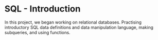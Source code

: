 # SQL - Introduction

In this project, we began working on relational databases. 
Practising introductory SQL data definitions and data manipulation language, making subqueries, and using functions.

